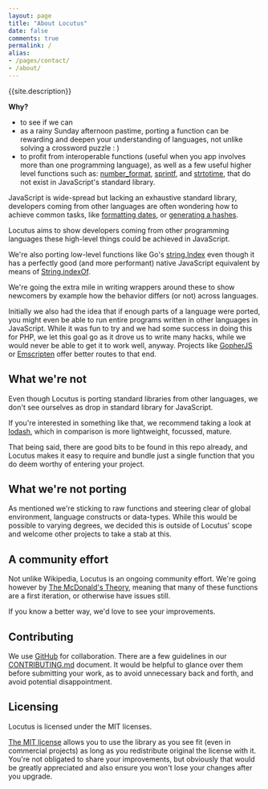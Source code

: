 ```yaml
---
layout: page
title: "About Locutus"
date: false
comments: true
permalink: /
alias:
- /pages/contact/
- /about/
---
```


{{site.description}}

**Why?**

 - to see if we can
 - as a rainy Sunday afternoon pastime, porting a function can be rewarding and deepen your understanding of languages, not unlike solving a crossword puzzle : )
 - to profit from interoperable functions (useful when you app involves more than one programming language), as well as a few useful higher level functions such as:
[number_format](/php/number_format/),
[sprintf](/php/sprintf/), and
[strtotime](/php/strtotime/),
that do not exist in JavaScript's standard library.

JavaScript is wide-spread but lacking an exhaustive 
standard library, developers coming from other languages are often wondering how
to achieve common tasks, like [formatting dates](/php/strftime/), 
or [generating a hashes](/php/sha1/).

Locutus aims to show developers coming from other programming languages
these high-level things could be achieved in JavaScript. 

We're also porting low-level functions like Go's [string.Index](/golang/strings/Index/)
even though it has a perfectly good (and more performant) native JavaScript equivalent by means of [String.indexOf](https://developer.mozilla.org/en-US/docs/JavaScript/Reference/Global_Objects/String/indexOf).

We're going the extra mile in writing wrappers around these to show newcomers by example how the behavior differs (or not) across languages.

Initially we also had the idea that if enough parts of a language were ported, you might even be able to run entire programs written in other languages in JavaScript. While it was fun to try and we had some success in doing this for PHP, we let this goal go as it drove us to write many hacks, while we would never be able to get it to work well, anyway. Projects like [GopherJS](https://github.com/gopherjs/gopherjs) or [Emscripten](http://kripken.github.io/emscripten-site/) offer better routes to that end.

## What we're not

Even though Locutus is porting standard libraries from other languages, 
we don't see ourselves as drop in standard library for JavaScript. 

If you're interested in something like that, we recommend taking a look at [lodash](https://lodash.com/), which in comparison is more lightweight, focussed, mature. 

That being said, there are good bits to be found in this repo already, and Locutus makes it easy to require and bundle just a single function that you do deem worthy of entering your project.

## What we're not porting

As mentioned we're sticking to raw functions and steering clear of global environment, language constructs or data-types. While this would be possible to varying degrees, we decided this is outside of Locutus' scope and welcome other projects to take a stab at this.

## A community effort

Not unlike Wikipedia, Locutus is an ongoing community effort. We're going however by [The McDonald's Theory](https://medium.com/what-i-learned-building/9216e1c9da7d), meaning that many of these functions are a first iteration, or otherwise have issues still.

If you know a better way, we'd love to see your improvements.

## Contributing

We use [GitHub](http://github.com/kvz/locutus) for collaboration. There are a few guidelines in our [CONTRIBUTING.md](http://github.com/kvz/locutus/CONTRIBUTING.md) document. It would be helpful to glance over them before submitting your work, as to avoid unnecessary back and forth, and avoid potential disappointment.

## Licensing

Locutus is licensed under the MIT licenses.

[The MIT license](https://github.com/kvz/locutus/blob/master/LICENSE) allows you to use the library as you see fit (even in commercial projects) as long as you redistribute original the license with it. You're not obligated to share your improvements, but obviously that would be greatly appreciated and also ensure you won't lose your changes after you upgrade.
